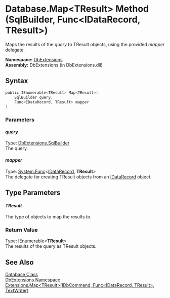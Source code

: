 Database.Map&lt;TResult> Method (SqlBuilder, Func&lt;IDataRecord, TResult>)
===========================================================================
Maps the results of the *query* to TResult objects, using the provided *mapper* delegate.

**Namespace:** [DbExtensions][1]  
**Assembly:** DbExtensions (in DbExtensions.dll)

Syntax
------

```csharp
public IEnumerable<TResult> Map<TResult>(
	SqlBuilder query,
	Func<IDataRecord, TResult> mapper
)
```

### Parameters

#### *query*
Type: [DbExtensions.SqlBuilder][2]  
The query.

#### *mapper*
Type: [System.Func][3]&lt;[IDataRecord][4], **TResult**>  
The delegate for creating TResult objects from an [IDataRecord][4] object.


Type Parameters
---------------

#### *TResult*
The type of objects to map the results to.

### Return Value
Type: [IEnumerable][5]&lt;**TResult**>  
The results of the query as TResult objects.

See Also
--------
[Database Class][6]  
[DbExtensions Namespace][1]  
[Extensions.Map&lt;TResult>(IDbCommand, Func&lt;IDataRecord, TResult>, TextWriter)][7]  

[1]: ../README.md
[2]: ../SqlBuilder/README.md
[3]: http://msdn.microsoft.com/en-us/library/bb549151
[4]: http://msdn.microsoft.com/en-us/library/93wb1heh
[5]: http://msdn.microsoft.com/en-us/library/9eekhta0
[6]: README.md
[7]: ../Extensions/Map__1_2.md